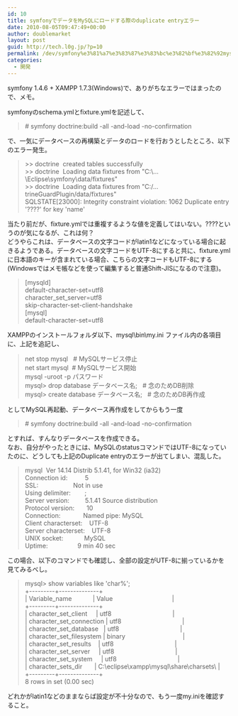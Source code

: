```yaml
---
id: 10
title: symfonyでデータをMySQLにロードする際のduplicate entryエラー
date: 2010-08-05T09:47:49+00:00
author: doublemarket
layout: post
guid: http://tech.l0g.jp/?p=10
permalink: /dev/symfony%e3%81%a7%e3%83%87%e3%83%bc%e3%82%bf%e3%82%92mysql%e3%81%ab%e3%83%ad%e3%83%bc%e3%83%89%e3%81%99%e3%82%8b%e9%9a%9b%e3%81%aeduplicate-entry%e3%82%a8%e3%83%a9%e3%83%bc/
categories:
  - 開発
---
```


symfony 1.4.6 + XAMPP 1.7.3(Windows)で、ありがちなエラーではまったので、メモ。

<div id="_mcePaste">
  symfonyのschema.ymlとfixture.ymlを記述して、
</div>

> <div>
>   # symfony doctrine:build -all -and-load -no-confirmation
> </div>

<div id="_mcePaste">
  で、一気にデータベースの再構築とデータのロードを行おうとしたところ、以下のエラー発生。
</div>

> <div id="_mcePaste">
>   >> doctrine  created tables successfully
> </div>
> 
> <div id="_mcePaste">
>   >> doctrine  Loading data fixtures from "C:\…\Eclipse\symfony\data/fixtures"
> </div>
> 
> <div id="_mcePaste">
>   >> doctrine  Loading data fixtures from "C:/…trineGuardPlugin/data/fixtures"
> </div>
> 
> <div id="_mcePaste">
>   SQLSTATE[23000]: Integrity constraint violation: 1062 Duplicate entry '????' for key 'name'
> </div>

<div id="_mcePaste">
  当たり前だが、fixture.ymlでは重複するような値を定義してはいない。????というのが気になるが、これは何？
</div>

<div id="_mcePaste">
  どうやらこれは、データベースの文字コードがlatin1などになっている場合に起きるようである。データベースの文字コードをUTF-8にすると共に、fixture.ymlに日本語のキーが含まれている場合、こちらの文字コードもUTF-8にする(Windowsではメモ帳などを使って編集すると普通Shift-JISになるので注意)。
</div>

> <div id="_mcePaste">
>   [mysqld]
> </div>
> 
> <div id="_mcePaste">
>   default-character-set=utf8
> </div>
> 
> <div id="_mcePaste">
>   character_set_server=utf8
> </div>
> 
> <div id="_mcePaste">
>   skip-character-set-client-handshake
> </div>
> 
> <div id="_mcePaste">
>   [mysql]
> </div>
> 
> <div id="_mcePaste">
>   default-character-set=utf8
> </div>

<div id="_mcePaste">
  XAMPPのインストールフォルダ以下、mysql\bin\my.ini ファイル内の各項目に、上記を追記し、
</div>

> <div id="_mcePaste">
>   net stop mysql   # MySQLサービス停止
> </div>
> 
> <div id="_mcePaste">
>   net start mysql  # MySQLサービス開始
> </div>
> 
> <div id="_mcePaste">
>   mysql -uroot -p パスワード
> </div>
> 
> <div id="_mcePaste">
>   mysql> drop database データベース名;   # 念のためDB削除
> </div>
> 
> <div id="_mcePaste">
>   mysql> create database データベース名;   # 念のためDB再作成
> </div>

<div id="_mcePaste">
  としてMySQL再起動、データベース再作成をしてからもう一度
</div>

> <div id="_mcePaste">
>   # symfony doctrine:build -all -and-load -no-confirmation
> </div>

<div id="_mcePaste">
  とすれば、すんなりデータベースを作成できる。
</div>

<div id="_mcePaste">
  なお、自分がやったときには、MySQLのstatusコマンドではUTF-8になっていたのに、どうしても上記のDuplicate entryのエラーが出てしまい、混乱した。
</div>

> <div id="_mcePaste">
>   mysql  Ver 14.14 Distrib 5.1.41, for Win32 (ia32)
> </div>
> 
> <div id="_mcePaste">
>   Connection id:          5
> </div>
> 
> <div id="_mcePaste">
>   SSL:                    Not in use
> </div>
> 
> <div id="_mcePaste">
>   Using delimiter:        ;
> </div>
> 
> <div id="_mcePaste">
>   Server version:         5.1.41 Source distribution
> </div>
> 
> <div id="_mcePaste">
>   Protocol version:       10
> </div>
> 
> <div id="_mcePaste">
>   Connection:             Named pipe: MySQL
> </div>
> 
> <div id="_mcePaste">
>   Client characterset:    UTF-8
> </div>
> 
> <div id="_mcePaste">
>   Server characterset:    UTF-8
> </div>
> 
> <div id="_mcePaste">
>   UNIX socket:            MySQL
> </div>
> 
> <div id="_mcePaste">
>   Uptime:                 9 min 40 sec
> </div>

<div id="_mcePaste">
  この場合、以下のコマンドでも確認し、全部の設定がUTF-8に揃っているかを見てみるべし。
</div>

> <div id="_mcePaste">
>   mysql> show variables like 'char%';
> </div>
> 
> <div id="_mcePaste">
>   +---------+--------------+
> </div>
> 
> <div id="_mcePaste">
>   | Variable_name            | Value                                  |
> </div>
> 
> <div id="_mcePaste">
>   +---------+--------------+
> </div>
> 
> <div id="_mcePaste">
>   | character_set_client     | utf8                                   |
> </div>
> 
> <div id="_mcePaste">
>   | character_set_connection | utf8                                   |
> </div>
> 
> <div id="_mcePaste">
>   | character_set_database   | utf8                                   |
> </div>
> 
> <div id="_mcePaste">
>   | character_set_filesystem | binary                                 |
> </div>
> 
> <div id="_mcePaste">
>   | character_set_results    | utf8                                   |
> </div>
> 
> <div id="_mcePaste">
>   | character_set_server     | utf8                                   |
> </div>
> 
> <div id="_mcePaste">
>   | character_set_system     | utf8                                   |
> </div>
> 
> <div id="_mcePaste">
>   | character_sets_dir       | C:\eclipse\xampp\mysql\share\charsets\ |
> </div>
> 
> <div id="_mcePaste">
>   +---------+--------------+
> </div>
> 
> <div id="_mcePaste">
>   8 rows in set (0.00 sec)
> </div>

<div id="_mcePaste">
  どれかがlatin1などのままならば設定が不十分なので、もう一度my.iniを確認すること。
</div>


